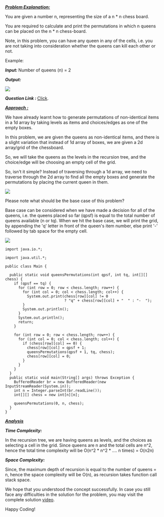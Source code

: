 <i style="text-decoration:underline"><b>Problem Explanation: </b></i>

You are given a number n, representing the size of a n * n chess board.

You are required to calculate and print the permutations in which n queens can be placed on the n * n chess-board.

Note, in this problem, you can have any queen in any of the cells, i.e. you are not taking into consideration whether the queens can kill each other or not.

Example:

<i><b>Input: </b></i>Number of queens (n) = 2

<i><b>Output: </b></i>

<img src="https://pepvids.sgp1.cdn.digitaloceanspaces.com/articles/queens_permutations_2d_as_2d_queen_chooses/queens_permutations_2d_as_2d_queen_chooses_1.png">

<i><b>Question Link : </b></i>[Click](https://www.pepcoding.com/resources/data-structures-and-algorithms-in-java-levelup/recursion-and-backtracking/queens-permutations-2das2d-queen-chooses-official/ojquestion).

<i style="text-decoration:underline"><b>Approach : </b></i>

We have already learnt how to generate permutations of non-identical items in a 1d array by taking levels as items and choices/edges as one of the empty boxes.

In this problem, we are given the queens as non-identical items, and there is a slight variation that instead of 1d array of boxes, we are given a 2d array/grid of the chessboard.

So, we will take the queens as the levels in the recursion tree, and the choice/edge will be choosing an empty cell of the grid.

So, isn't it simple? Instead of traversing through a 1d array, we need to traverse through the 2d array to find all the empty boxes and generate the permutations by placing the current queen in them.

<Img src="https://pepvids.sgp1.cdn.digitaloceanspaces.com/articles/queens_permutations_2d_as_2d_queen_chooses/queens_permutations_2d_as_2d_queen_chooses_2.png">

Please note what should be the base case of this problem?

Base case can be considered when we have made a decision for all of the queens, i.e. the queens placed so far (qpsf) is equal to the total number of queens available (n or tq). When we hit the base case, we will print the grid, by appending the 'q' letter in front of the queen's item number, else print '-' followed by tab space for the empty cell.

<img src="https://pepvids.sgp1.cdn.digitaloceanspaces.com/articles/queens_permutations_2d_as_2d_queen_chooses/queens_permutations_2d_as_2d_queen_chooses_3.png">

```
import java.io.*;

import java.util.*;

public class Main {

  public static void queensPermutations(int qpsf, int tq, int[][] chess) {
    if (qpsf == tq) {
      for (int row = 0; row < chess.length; row++) {
        for (int col = 0; col < chess.length; col++) {
          System.out.print(chess[row][col] != 0
                           ? "q" + chess[row][col] + "	" : "-	");
        }
        System.out.println();
      }
      System.out.println();
      return;
    }

    for (int row = 0; row < chess.length; row++) {
      for (int col = 0; col < chess.length; col++) {
        if (chess[row][col] == 0) {
          chess[row][col] = qpsf + 1;
          queensPermutations(qpsf + 1, tq, chess);
          chess[row][col] = 0;
        }
      }
    }
  }
  public static void main(String[] args) throws Exception {
    BufferedReader br = new BufferedReader(new InputStreamReader(System.in));
    int n = Integer.parseInt(br.readLine());
    int[][] chess = new int[n][n];

    queensPermutations(0, n, chess);
  }
}
```

<i style="text-decoration:underline"><b>Analysis </b></i>

<i><b>Time Complexity: </b></i>

In the recursion tree, we are having queens as levels, and the choices as selecting a cell in the grid. Since queens are n and the total cells are n^2, hence the total time complexity will be O(n^2 * n^2 * .... n times) = O(n2n)

<i><b>Space Complexity: </b></i>

Since, the maximum depth of recursion is equal to the number of queens = n, hence the space complexity will be O(n), as recursion takes function call stack space.

We hope that you understood the concept successfully. In case you still face any difficulties in the solution for the problem, you may visit the complete solution [video](https://youtu.be/mkl6KOwtdbk).

Happy Coding!